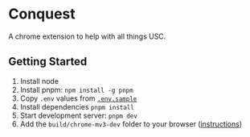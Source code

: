 # Conquest

A chrome extension to help with all things USC.

## Getting Started

1. Install node
2. Install pnpm: `npm install -g pnpm`
3. Copy `.env` values from [`.env.sample`](.env.sample)
4. Install dependencies `pnpm install`
5. Start development server: `pnpm dev`
6. Add the `build/chrome-mv3-dev` folder to your browser ([instructions](https://docs.plasmo.com/framework))
